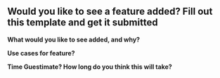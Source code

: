 ## Would you like to see a feature added? Fill out this template and get it submitted

**What would you like to see added, and why?**

**Use cases for feature?**

**Time Guestimate? How long do you think this will take?**
